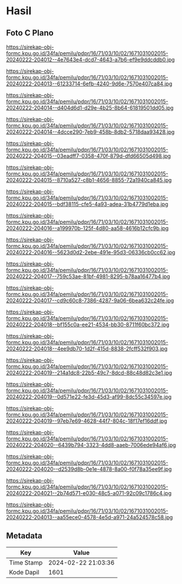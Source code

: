 # Hasil

## Foto C Plano

https://sirekap-obj-formc.kpu.go.id/34fa/pemilu/pdpr/16/71/03/10/02/1671031002015-20240222-204012--4e7643e4-dcd7-4643-a7b6-ef9e9ddcddb0.jpg

https://sirekap-obj-formc.kpu.go.id/34fa/pemilu/pdpr/16/71/03/10/02/1671031002015-20240222-204013--61233714-6efb-4240-9d6e-7570e407ca84.jpg

https://sirekap-obj-formc.kpu.go.id/34fa/pemilu/pdpr/16/71/03/10/02/1671031002015-20240222-204014--d404d6d1-d29e-4b25-8b64-61819501dd05.jpg

https://sirekap-obj-formc.kpu.go.id/34fa/pemilu/pdpr/16/71/03/10/02/1671031002015-20240222-204014--4dcce290-7eb9-458b-8db2-5718daa93428.jpg

https://sirekap-obj-formc.kpu.go.id/34fa/pemilu/pdpr/16/71/03/10/02/1671031002015-20240222-204015--03eadff7-0358-470f-879d-dfd66505d498.jpg

https://sirekap-obj-formc.kpu.go.id/34fa/pemilu/pdpr/16/71/03/10/02/1671031002015-20240222-204015--8710a527-c8b1-4656-8855-72a1940ca845.jpg

https://sirekap-obj-formc.kpu.go.id/34fa/pemilu/pdpr/16/71/03/10/02/1671031002015-20240222-204015--bdf38115-cfe5-4a93-adea-31b4779d1eba.jpg

https://sirekap-obj-formc.kpu.go.id/34fa/pemilu/pdpr/16/71/03/10/02/1671031002015-20240222-204016--a199970b-125f-4d80-aa58-4616b12cfc9b.jpg

https://sirekap-obj-formc.kpu.go.id/34fa/pemilu/pdpr/16/71/03/10/02/1671031002015-20240222-204016--5623d0d2-2ebe-491e-95d3-06336cb0cc62.jpg

https://sirekap-obj-formc.kpu.go.id/34fa/pemilu/pdpr/16/71/03/10/02/1671031002015-20240222-204017--759c53ae-81bf-4981-8295-b78aa16477b4.jpg

https://sirekap-obj-formc.kpu.go.id/34fa/pemilu/pdpr/16/71/03/10/02/1671031002015-20240222-204017--cd9c60c8-7386-4287-9a06-6bea632c24fe.jpg

https://sirekap-obj-formc.kpu.go.id/34fa/pemilu/pdpr/16/71/03/10/02/1671031002015-20240222-204018--bf155c0a-ee21-4534-bb30-8711f60bc372.jpg

https://sirekap-obj-formc.kpu.go.id/34fa/pemilu/pdpr/16/71/03/10/02/1671031002015-20240222-204018--4ee9db70-1d2f-415d-8838-2fcff532f903.jpg

https://sirekap-obj-formc.kpu.go.id/34fa/pemilu/pdpr/16/71/03/10/02/1671031002015-20240222-204019--214a1dc8-22b5-49c7-8dcd-88c48d82c3e1.jpg

https://sirekap-obj-formc.kpu.go.id/34fa/pemilu/pdpr/16/71/03/10/02/1671031002015-20240222-204019--0d571e22-fe3d-45d3-af99-8dc55c34597e.jpg

https://sirekap-obj-formc.kpu.go.id/34fa/pemilu/pdpr/16/71/03/10/02/1671031002015-20240222-204019--97eb7e69-4628-44f7-804c-18f17ef16ddf.jpg

https://sirekap-obj-formc.kpu.go.id/34fa/pemilu/pdpr/16/71/03/10/02/1671031002015-20240222-204020--6439b794-3323-4dd8-aaeb-7006ede94af6.jpg

https://sirekap-obj-formc.kpu.go.id/34fa/pemilu/pdpr/16/71/03/10/02/1671031002015-20240222-204020--d2539d8b-0e1e-4878-8a00-f0f78a35ee9f.jpg

https://sirekap-obj-formc.kpu.go.id/34fa/pemilu/pdpr/16/71/03/10/02/1671031002015-20240222-204021--2b74d571-e030-48c5-a071-92c09c1786c4.jpg

https://sirekap-obj-formc.kpu.go.id/34fa/pemilu/pdpr/16/71/03/10/02/1671031002015-20240222-204013--aa55ece0-4578-4e5d-a971-24a524578c58.jpg


## Metadata

| Key        | Value               |
| ---------- | ------------------- |
| Time Stamp | 2024-02-22 21:03:36 |
| Kode Dapil | 1601                |



